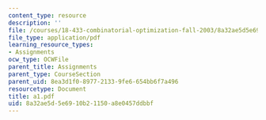 ```yaml
---
content_type: resource
description: ''
file: /courses/18-433-combinatorial-optimization-fall-2003/8a32ae5d5e6910b21150a8e0457ddbbf_a1.pdf
file_type: application/pdf
learning_resource_types:
- Assignments
ocw_type: OCWFile
parent_title: Assignments
parent_type: CourseSection
parent_uid: 8ea3d1f0-8977-2133-9fe6-654bb6f7a496
resourcetype: Document
title: a1.pdf
uid: 8a32ae5d-5e69-10b2-1150-a8e0457ddbbf
---
```

